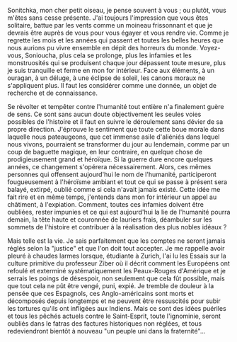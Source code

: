 Sonitchka, mon cher petit oiseau, je pense souvent à vous ; ou plutôt, vous m'êtes sans cesse présente. J'ai toujours l'impression que vous êtes solitaire, battue par les vents comme un moineau frissonnant et que je devrais être auprès de vous pour vous égayer et vous rendre vie. Comme je regrette les mois et les années qui passent et toutes les belles heures que nous aurions pu vivre ensemble en dépit des horreurs du monde. Voyez-vous, Sonioucha, plus cela se prolonge, plus les infamies et les monstruosités qui se produisent chaque jour dépassent toute mesure, plus je suis tranquille et ferme en mon for intérieur. Face aux éléments, à un ouragan, à un déluge, à une éclipse de soleil, les canons moraux ne s'appliquent plus. Il faut les considérer comme une donnée, un objet de recherche et de connaissance.

Se révolter et tempêter contre l'humanité tout entière n'a finalement guère de sens. Ce sont sans aucun doute objectivement les seules voies possibles de l'histoire et il faut en suivre le déroulement sans dévier de sa propre direction. J'éprouve le sentiment que toute cette boue morale dans laquelle nous pateaugeons, que cet immense asile d'aliéniés dans lequel nous vivons, pourraient se transformer du jour au lendemain, comme par un coup de baguette magique, en leur contraire, en quelque chose de prodigieusement grand et héroïque. Si la guerre dure encore quelques années, ce changement s'opérera nécessairement. Alors, ces mêmes personnes qui offensent aujourd'hui le nom de l'humanité, participeront fougueusement à l'héroïsme ambiant et tout ce qui se passe à présent sera balayé, extirpé, oublié comme si cela n'avait jamais existé. Cette idée me fait rire et en même temps, j'entends dans mon for intérieur un appel au châtiment, à l'expiation. Comment, toutes ces infamies doivent être oubliées, rester impunies et ce qui est aujourd'hui la lie de l'humanité pourra demain, la tête haute et couronnée de lauriers frais, déambuler sur les sommets de l'histoire et contribuer à la réalisation des plus nobles idéaux ?

Mais telle est la vie. Je sais parfaitement que les comptes ne seront jamais réglés selon la "justice" et que l'on doit tout accepter. Je me rappelle avoir pleuré à chaudes larmes lorsque, étudiante à Zurich, l'ai lu les Essais sur la culture primitive du professeur Ziber où il décrit comment les Européens ont refoulé et exterminé systématiquement les Peaux-Rouges d'Amérique et je serrais les poings de désespoir, non seulement que cela fût possible, mais que tout cela ne pût être vengé, puni, expié. Je tremble de douleur à la pensée que ces Espagnols, ces Anglo-américains sont morts et décomposés depuis longtemps et ne peuvent être ressuscités pour subir les tortures qu'ils ont infligées aux Indiens. Mais ce sont des idées puériles et tous les pêchés actuels contre le Saint-Esprit, toute l'ignominie, seront oubliés dans le fatras des factures historiques non réglées, et tous redeviendront bientôt à nouveau "un peuple uni dans la fraternité"...
